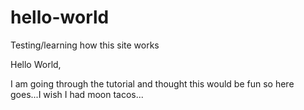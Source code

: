 # hello-world
Testing/learning how this site works

Hello World,

I am going through the tutorial and thought this would be fun so here goes...I wish I had moon tacos...
